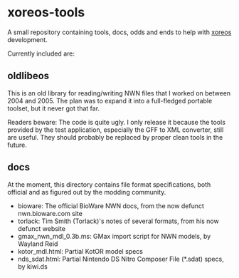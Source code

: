 xoreos-tools
============

A small repository containing tools, docs, odds and ends to help with [xoreos](https://github.com/DrMcCoy/xoreos) development.

Currently included are:

oldlibeos
---------

This is an old library for reading/writing NWN files that I worked on between 2004 and 2005. The plan was to expand it into a full-fledged portable toolset, but it never got that far.

Readers beware: The code is quite ugly. I only release it because the tools provided by the test application, especially the GFF to XML converter, still are useful. They should probably be replaced by proper clean tools in the future.

docs
----

At the moment, this directory contains file format specifications, both official and as figured out by the modding community.

* bioware: The official BioWare NWN docs, from the now defunct
  nwn.bioware.com site
* torlack: Tim Smith (Torlack)'s notes of several formats, from his
  now defunct website
* gmax_nwn_mdl_0.3b.ms: GMax import script for NWN models, by
  Wayland Reid
* kotor_mdl.html: Partial KotOR model specs
* nds_sdat.html: Partial Nintendo DS Nitro Composer File (*.sdat)
  specs, by kiwi.ds
